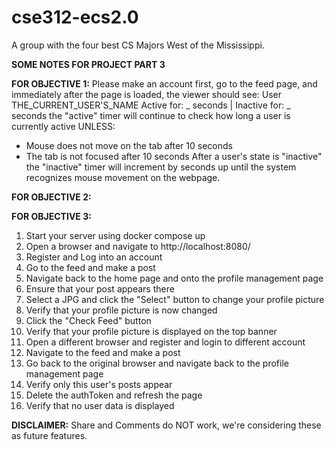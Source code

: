 # cse312-ecs2.0
A group with the four best CS Majors West of the Mississippi.

**SOME NOTES FOR PROJECT PART 3**

**FOR OBJECTIVE 1:**
Please make an account first, go to the feed page, and immediately after the page is loaded, the viewer should see:
User THE_CURRENT_USER'S_NAME Active for: _ seconds | Inactive for: _ seconds
the "active" timer will continue to check how long a user is currently active UNLESS:
* Mouse does not move on the tab after 10 seconds
* The tab is not focused after 10 seconds
After a user's state is "inactive" the "inactive" timer will increment by seconds up until the system recognizes
mouse movement on the webpage.


**FOR OBJECTIVE 2:**

**FOR OBJECTIVE 3:** 
1. Start your server using docker compose up
2. Open a browser and navigate to http://localhost:8080/
3. Register and Log into an account 
4. Go to the feed and make a post 
5. Navigate back to the home page and onto the profile management page
6. Ensure that your post appears there 
7. Select a JPG and click the "Select" button to change your profile picture
8. Verify that your profile picture is now changed 
9. Click the "Check Feed" button
10. Verify that your profile picture is displayed on the top banner
11. Open a different browser and register and login to different account
12. Navigate to the feed and make a post
13. Go back to the original browser and navigate back to the profile management page
14. Verify only this user's posts appear
15. Delete the authToken and refresh the page
16. Verify that no user data is displayed 


**DISCLAIMER:** Share and Comments do NOT work, we're considering these as future features.


